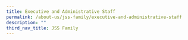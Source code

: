 ```yaml
---
title: Executive and Administrative Staff
permalink: /about-us/jss-family/executive-and-administrative-staff
description: ""
third_nav_title: JSS Family
---
```

